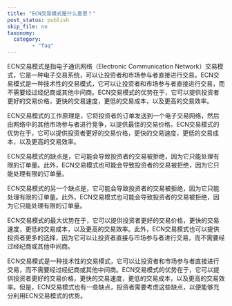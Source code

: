 ```yaml
---
title: "ECN交易模式是什么意思？"
post_status: publish
skip_file: no
taxonomy:
  category:
        - "faq"
---
```


ECN交易模式是指电子通讯网络（Electronic Communication Network）交易模式，它是一种电子交易系统，可以让投资者和市场参与者直接进行交易。ECN交易模式是一种技术性的交易模式，它可以让投资者和市场参与者直接进行交易，而不需要经过经纪商或其他中间商。ECN交易模式的优势在于，它可以提供投资者更好的交易价格，更快的交易速度，更低的交易成本，以及更高的交易效率。

ECN交易模式的工作原理是，它将投资者的订单发送到一个电子交易网络，然后由网络中的其他市场参与者进行竞争，以提供最佳的交易价格。ECN交易模式的优势在于，它可以提供投资者更好的交易价格，更快的交易速度，更低的交易成本，以及更高的交易效率。

ECN交易模式的缺点是，它可能会导致投资者的交易被拒绝，因为它只能处理有限的订单量。此外，ECN交易模式也可能会导致投资者的交易被拒绝，因为它只能处理有限的订单量。

ECN交易模式的另一个缺点是，它可能会导致投资者的交易被拒绝，因为它只能处理有限的订单量。此外，ECN交易模式也可能会导致投资者的交易被拒绝，因为它只能处理有限的订单量。

ECN交易模式的最大优势在于，它可以提供投资者更好的交易价格，更快的交易速度，更低的交易成本，以及更高的交易效率。此外，ECN交易模式也可以提供投资者更多的选择，因为它可以让投资者直接与市场参与者进行交易，而不需要经过经纪商或其他中间商。

ECN交易模式是一种技术性的交易模式，它可以让投资者和市场参与者直接进行交易，而不需要经过经纪商或其他中间商。ECN交易模式的优势在于，它可以提供投资者更好的交易价格，更快的交易速度，更低的交易成本，以及更高的交易效率。但是，ECN交易模式也有一些缺点，投资者需要考虑这些缺点，以便能够充分利用ECN交易模式的优势。
